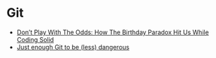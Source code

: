 # Git

* [Don’t Play With The Odds: How The Birthday Paradox Hit Us While Coding Solid](https://www.getsolid.io/blog/birthday-paradox-coding-solid/)
* [Just enough Git to be (less) dangerous](https://eev.ee/blog/2015/04/24/just-enough-git-to-be-less-dangerous/)
